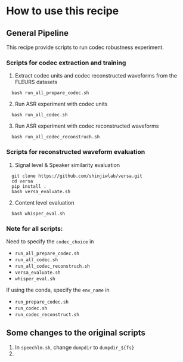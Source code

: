 # How to use this recipe

## General Pipeline
This recipe provide scripts to run codec robustness experiment.

### Scripts for codec extraction and training
1. Extract codec units and codec reconstructed waveforms from the FLEURS datasets
```
  bash run_all_prepare_codec.sh
```

2. Run ASR experiment with codec units
```
  bash run_all_codec.sh
```

3. Run ASR experiment with codec reconstructed waveforms
```
  bash run_all_codec_reconstruch.sh
```

### Scripts for reconstructed waveform evaluation 
1. Signal level & Speaker similarity evaluation 
```
  git clone https://github.com/shinjiwlab/versa.git
  cd versa
  pip install .
  bash versa_evaluate.sh
```

2. Content level evaluation
```
  bash whisper_eval.sh
```

### Note for all scripts:
Need to specify the `codec_choice` in 
- `run_all_prepare_codec.sh`
- `run_all_codec.sh`
- `run_all_codec_reconstruch.sh`
- `versa_evaluate.sh` 
- `whisper_eval.sh`

If using the conda, specify the `env_name` in 
- `run_prepare_codec.sh` 
- `run_codec.sh`
- `run_codec_reconstruct.sh`


## Some changes to the original scripts
1. In `speechlm.sh`, change `dumpdir` to `dumpdir_${fs}` 
2. 